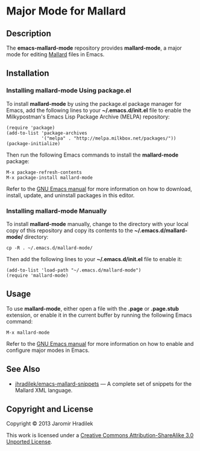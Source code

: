# Major Mode for Mallard

## Description

The **emacs-mallard-mode** repository provides **mallard-mode**, a major mode for editing [Mallard](http://projectmallard.org/) files in Emacs.

## Installation

### Installing mallard-mode Using package.el

To install **mallard-mode** by using the package.el package manager for Emacs, add the following lines to your **~/.emacs.d/init.el** file to enable the Milkypostman's Emacs Lisp Package Archive (MELPA) repository:

    (require 'package)
    (add-to-list 'package-archives
                 '("melpa" . "http://melpa.milkbox.net/packages/"))
    (package-initialize)

Then run the following Emacs commands to install the **mallard-mode** package:

    M-x package-refresh-contents
    M-x package-install mallard-mode

Refer to the [GNU Emacs manual](http://www.gnu.org/software/emacs/manual/html_node/emacs/Packages.html) for more information on how to download, install, update, and uninstall packages in this editor.

### Installing mallard-mode Manually

To install **mallard-mode** manually, change to the directory with your local copy of this repository and copy its contents to the **~/.emacs.d/mallard-mode/** directory:

    cp -R . ~/.emacs.d/mallard-mode/

Then add the following lines to your **~/.emacs.d/init.el** file to enable it:

    (add-to-list 'load-path "~/.emacs.d/mallard-mode")
    (require 'mallard-mode)

## Usage

To use **mallard-mode**, either open a file with the **.page** or **.page.stub** extension, or enable it in the current buffer by running the following Emacs command:

    M-x mallard-mode

Refer to the [GNU Emacs manual](http://www.gnu.org/software/emacs/manual/html_node/emacs/Major-Modes.html) for more information on how to enable and configure major modes in Emacs.

## See Also

* [jhradilek/emacs-mallard-snippets](https://github.com/jhradilek/emacs-mallard-snippets) — A complete set of snippets for the Mallard XML language.

## Copyright and License

Copyright © 2013 Jaromir Hradilek

This work is licensed under a [Creative Commons Attribution-ShareAlike 3.0 Unported License](http://creativecommons.org/licenses/by-sa/3.0/).
